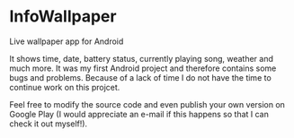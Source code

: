 InfoWallpaper
=============

Live wallpaper app for Android

It shows time, date, battery status, currently playing song, weather and much more.
It was my first Android project and therefore contains some bugs and problems. 
Because of a lack of time I do not have the time to continue work on this projcet.

Feel free to modify the source code and even publish your own version on Google Play (I would appreciate an e-mail if this happens so that I can check it out myself!).
